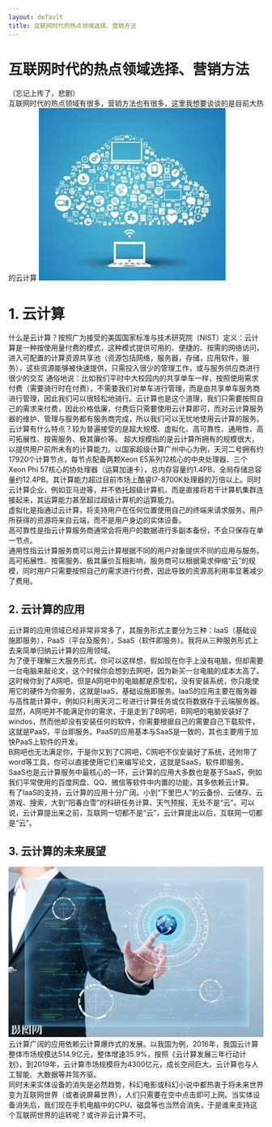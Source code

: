 ```yaml
---
layout: default
title: 互联网时代的热点领域选择、营销方法
---
```

# 互联网时代的热点领域选择、营销方法
（忘记上传了，悲剧）  
互联网时代的热点领域有很多，营销方法也有很多，这里我想要谈谈的是目前大热的云计算
![](images\lab17_images\cloud.jpg)
# 1. 云计算
什么是云计算？按照广为接受的美国国家标准与技术研究院（NIST）定义：云计算是一种按使用量付费的模式，这种模式提供可用的、便捷的、按需的网络访问， 进入可配置的计算资源共享池（资源包括网络，服务器，存储，应用软件，服务），这些资源能够被快速提供，只需投入很少的管理工作，或与服务供应商进行很少的交互
通俗地说：比如我们平时中大校园内的共享单车一样，按照使用需求付费（需要骑行时在付费），不需要我们对单车进行管理，而是由共享单车服务商进行管理，因此我们可以很轻松地骑行。云计算也是这个道理，我们只需要按照自己的需求来付费，因此价格低廉，付费后只需要使用云计算即可，而对云计算服务器的维护、管理与服务都有服务商完成，所以我们可以无忧地使用云计算的服务。
云计算有什么特点？较为普遍接受的是超大规模、虚拟化、高可靠性、通用性、高可拓展性、按需服务、极其廉价等。
超大规模指的是云计算所拥有的规模很大，以提供用户前所未有的计算能力。以国家超级计算广州中心为例，天河二号拥有约17920个计算节点，每节点配备两颗Xeon E5系列12核心的中央处理器、三个Xeon Phi 57核心的协处理器（运算加速卡），总内存容量约1.4PB，全局存储总容量约12.4PB。其计算能力超过目前市场上酷睿I7-8700K处理器的万倍以上。同时云计算企业，例如亚马逊等，并不依托超级计算机，而是直接将若干计算机集群连接起来，其运算能力甚至超过超级计算机的运算能力。  
虚拟化是指通过云计算，将支持用户在任何位置使用自己的终端来请求服务。用户所获得的资源将来自云端，而不是用户身边的实体设备。    
高可靠性是指云计算服务商通常会将用户的数据进行多副本备份，不会只保存在单一节点。    
通用性指云计算服务商可以用云计算根据不同的用户对象提供不同的应用与服务。  
高可拓展性、按需服务、极其廉价互相影响，服务商可以根据需求伸缩“云”的规模，同时用户只需要按照自己的需求进行付费，因此导致的资源高利用率显著减少了费用。


## 2. 云计算的应用
云计算的应用领域已经非常非常多了，其服务形式主要分为三种：IaaS（基础设施即服务），PaaS（平台及服务），SaaS（软件即服务）。我将从三种服务形式上去来简单归纳云计算的应用领域。  
为了便于理解三大服务形式，你可以这样想，假如现在你手上没有电脑，但却需要一台电脑来敲论文，这个时候你会想到去网吧，因为新买一台电脑的成本太高了。  
这时候你到了A网吧，但是A网吧中的电脑都是原型机，没有安装系统，你只能使用它的硬件为你服务，这就是IaaS，基础设施即服务。IaaS的应用主要在服务器与高性能计算中，例如只利用天河二号进行计算任务或仅将数据存于云端服务器。  
显然，A网吧并不能满足你的需求，于是走到了B网吧，B网吧的电脑安装好了windos，然而他却没有安装任何的软件，你需要根据自己的需要自己下载软件，这就是PaaS，平台即服务。PaaS的应用基本与SaaS是一致的，其也主要用于加快PaaS上软件的开发。  
B网吧也无法满足你，于是你又到了C网吧，C网吧不仅安装好了系统，还附带了word等工具，你可以直接使用它们来编写论文，这就是SaaS，软件即服务。SaaS也是云计算服务中最核心的一环，云计算的应用大多数也是基于SaaS，例如我们平常使用的百度网盘、QQ、微信等软件中内置的功能，其多依赖云计算。  
有了IaaS的支持，云计算的应用十分广阔。小到“下里巴人”的云备份、云储存、云游戏、搜索，大到“阳春白雪”的科研任务计算、天气预报，无处不是“云”。可以说，云计算提出来之前，互联网一切都不是“云”，云计算提出以后，互联网一切都是“云”。

## 3. 云计算的未来展望
![](images\lab17_images\run.jpg)
云计算广阔的应用依赖云计算爆炸式的发展。以我国为例，2016年，我国云计算整体市场规模达514.9亿元，整体增速35.9%，按照《云计算发展三年行动计划》，到2019年，云计算市场规模将为4300亿元，成长空间巨大。云计算也与人工智能、大数据等并驾齐驱。  
同时未来实体设备的消失是必然趋势，科幻电影或科幻小说中都热衷于将未来世界变为互联网世界（或者说屏幕世界），人们只需要在空中点击即可上网。当实体设备消失后，我们现在手机电脑中的CPU、磁盘等也当然会消失，于是谁来支持这个互联网世界的运转呢？或许非云计算不可。

